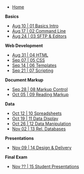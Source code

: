 <!-- docs/_sidebar.md -->

* [Home](/)

**Basics**
* [Aug 10 | 01 Basics Intro](01-basics.md)
* [Aug 17 | 02 Command Line](02-commandline.md)
* [Aug 24 | 03 SFTP & Editors](03-sftp-editors.md)

**Web Development**
* [Aug 31 | 04 HTML](04-html.md)
* [Sep 07 | 05 CSS](05-css.md)
* [Sep 14 | 06 Templates](06-templates.md)
* [Sep 21 | 07 Scripting](07-scripting.md)

**Document Markup**
* [Sep 28 | 08 Markup Control](08-markup-control.md)
* [Oct 05 | 09 Reading Markup](09-reading-markup.md)

**Data**
* [Oct 12 | 10 Spreadsheets](10-spreadsheets.md)
* [Oct 19 | 11 Data Display](11-data-display.md)
* [Oct 26 | 12 Data Manipulation](12-data-manipulation.md)
* [Nov 02 | 13 Rel. Databases](13-databases.md)

**Presentations**
* [Nov 09 | 14 Design & Delivery](14-design-delivery.md)

**Final Exam**
* [Nov ?? | 15 Student Presentations](15-final-presentations.md)
